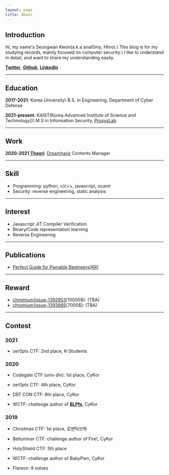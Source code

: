 ```yaml
---
layout: page
title: About
---
```


## Introduction

Hi, my name's Seungwan Kwon(a.k.a anat0my, Hhro).\\
This blog is for my studying records, mainly focused on computer security.\\
I like to understand in detail, and want to share my understanding easily.

[**Twitter**](https://twitter.com/Hhro),
[**Github**](https://github.com/Hhro),
[**LinkedIn**](https://www.linkedin.com/in/seungwan-kwon-434b66139/)

---

## Education

**2017-2021**: Korea University\\
B.S. in Engineering, Department of Cyber Defense

**2021-present**: KAIST(Korea Advanced Institute of Science and Technology()\\
M.S in Information Security, [ProsysLab](https://prosys.kaist.ac.kr/)

---

## Work

**2020-2021** [**Theori**](https://theori.io/): [Dreamhack](https://dreamhack.io/) Contents Manager

---

## Skill

- Programming: python, c/c++, javascript, ocaml
- Security: reverse engineering, static analysis

---

## Interest

- Javascript JIT Compiler Verification
- Binary/Code representation learning
- Reverse Engineering

---

## Publications

- [Perfect Guide for Pwnable Begineers[KR]](https://www.notion.so/Perfect-guide-for-beginners-e4e244fac7f047588569be9f7f18412b)

---

## Reward

- [chromium/issue-1392953](https://bugs.chromium.org/p/chromium/issues/detail?id=1392953)[10000$]: (TBA)
- [chromium/issue-1393865](https://bugs.chromium.org/p/chromium/issues/detail?id=1393865)[7000$]: (TBA)

---

## Contest

### 2021

- zer0pts CTF: 2nd place, K-Students

### 2020

- Codegate CTF (univ div): 1st place, CyKor

- zer0pts CTF: 4th place, CyKor

- DEF CON CTF: 8th place, CyKor

- WCTF: challenge author of [**BLPfs**](https://github.com/Hhro/BLPfs), CyKor

### 2019

- Christmas CTF: 1st place, 로맨틱브팍

- Belluminar CTF: challenge author of Fire!, CyKor

- HolyShield CTF: 5th place

- WCTF: challenge author of BabyPwn, CyKor

- Flareon: 9 solves
